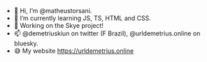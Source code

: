 - 👋 Hi, I’m @matheustorsani.
- 🌱 I’m currently learning JS, TS, HTML and CSS.
- 🧾 Working on the Skye project!
- 📫 @demetriuskiun on twitter (F Brazil), @urldemetrius.online on bluesky.
- 😅 My website https://urldemetrius.online
